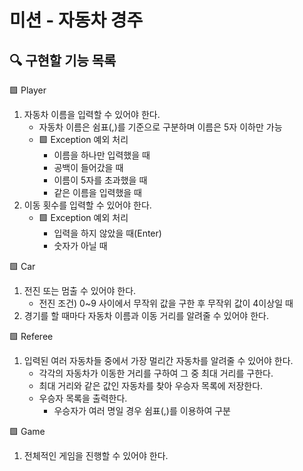 # 미션 - 자동차 경주

## 🔍 구현할 기능 목록

🟩 Player
1. 자동차 이름을 입력할 수 있어야 한다.
   - 자동차 이름은 쉼표(,)를 기준으로 구분하며 이름은 5자 이하만 가능
   - 🟩 Exception 예외 처리
     - 이름을 하나만 입력했을 때
     - 공백이 들어갔을 때
     - 이름이 5자를 초과했을 때
     - 같은 이름을 입력했을 때
2. 이동 횟수를 입력할 수 있어야 한다.
   - 🟩 Exception 예외 처리
     - 입력을 하지 않았을 때(Enter)
     - 숫자가 아닐 때

🟩 Car
1. 전진 또는 멈출 수 있어야 한다.
   - 전진 조건) 0~9 사이에서 무작위 값을 구한 후 무작위 값이 4이상일 때
2. 경기를 할 때마다 자동차 이름과 이동 거리를 알려줄 수 있어야 한다.

🟩 Referee
1. 입력된 여러 자동차들 중에서 가장 멀리간 자동차를 알려줄 수 있어야 한다.
    - 각각의 자동차가 이동한 거리를 구하여 그 중 최대 거리를 구한다.
    - 최대 거리와 같은 값인 자동차를 찾아 우승자 목록에 저장한다.
    - 우승자 목록을 출력한다.
      - 우승자가 여러 명일 경우 쉼표(,)를 이용하여 구분

🟩 Game
1. 전체적인 게임을 진행할 수 있어야 한다.